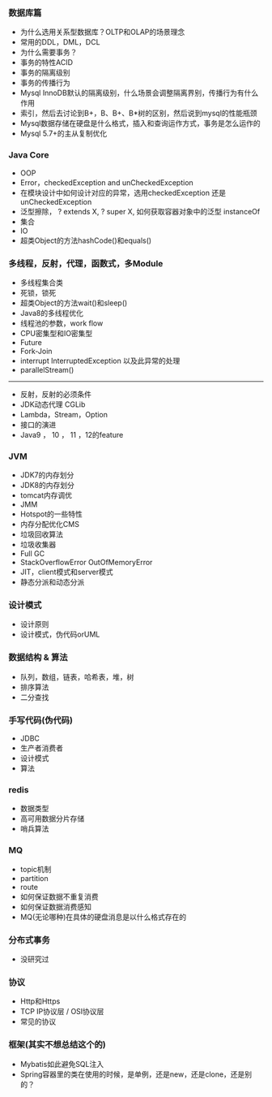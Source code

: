 ### 数据库篇
* 为什么选用关系型数据库？OLTP和OLAP的场景理念
* 常用的DDL，DML，DCL
* 为什么需要事务？
* 事务的特性ACID
* 事务的隔离级别
* 事务的传播行为
* Mysql InnoDB默认的隔离级别，什么场景会调整隔离界别，传播行为有什么作用
* 索引，然后去讨论到B+，B、B+、B*树的区别，然后说到mysql的性能瓶颈
* Mysql数据存储在硬盘是什么格式，插入和查询运作方式，事务是怎么运作的
* Mysql 5.7+的主从复制优化

### Java Core
* OOP
* Error，checkedException and unCheckedException
* 在模块设计中如何设计对应的异常，选用checkedException 还是 unCheckedException
* 泛型擦除， ? extends X, ? super X, 如何获取容器对象中的泛型 instanceOf
* 集合
* IO
* 超类Object的方法hashCode()和equals()

### 多线程，反射，代理，函数式，多Module
* 多线程集合类
* 死锁，锁死
* 超类Object的方法wait()和sleep()
* Java8的多线程优化
* 线程池的参数，work flow
* CPU密集型和IO密集型
* Future
* Fork-Join
* interrupt InterruptedException 以及此异常的处理
* parallelStream()
---------
* 反射，反射的必须条件
* JDK动态代理 CGLib
* Lambda，Stream，Option
* 接口的演进
* Java9 ， 10 ， 11 ，12的feature

### JVM
* JDK7的内存划分
* JDK8的内存划分
* tomcat内存调优
* JMM
* Hotspot的一些特性
* 内存分配优化CMS
* 垃圾回收算法
* 垃圾收集器
* Full GC
* StackOverflowError  OutOfMemoryError
* JIT，client模式和server模式
* 静态分派和动态分派

### 设计模式
* 设计原则
* 设计模式，伪代码orUML

### 数据结构 & 算法
* 队列，数组，链表，哈希表，堆，树
* 排序算法
* 二分查找

### 手写代码(伪代码)
* JDBC
* 生产者消费者
* 设计模式
* 算法

### redis
* 数据类型
* 高可用数据分片存储
* 哨兵算法

### MQ
* topic机制
* partition
* route
* 如何保证数据不重复消费
* 如何保证数据消费感知
* MQ(无论哪种)在具体的硬盘消息是以什么格式存在的

### 分布式事务
* 没研究过

### 协议
* Http和Https
* TCP IP协议层 / OSI协议层
* 常见的协议

### 框架(其实不想总结这个的)
* Mybatis如此避免SQL注入
* Spring容器里的类在使用的时候，是单例，还是new，还是clone，还是别的？
